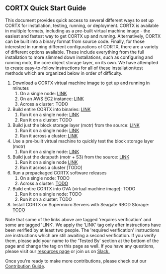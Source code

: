  ## CORTX Quick Start Guide
 
This document provides quick access to several different ways to set up CORTX for installation, testing, running, or deployment. CORTX is available in multiple formats, including as a pre-built virtual machine image - the easiest and fastest way to get CORTX up and running. Alternatively, CORTX can be built into a binary format from source code.  Finally, for those interested in running different configurations of CORTX, there are a variety of different options available. These include everything from the full installation to more slimmed down installations, such as configuring and running motr, the core object storage layer, on its own.  We have attempted to create easy-to-follow instructions for all of these installation/test methods which are organized below in order of difficulty.
 
 1. Download a CORTX virtual machine image to get up and running in minutes
    1. On a single node: [LINK](doc/ova/1.0.4/CORTX_on_Open_Virtual_Appliance.rst)
    1. On an AWS EC2 instance: [LINK](doc/integrations/AWS_EC2.md)
    1. Across a cluster: TODO
1. Build entire CORTX into binaries: [LINK](doc/community-build/Building-CORTX-From-Source-for-SingleNode.md)
    1. Run it on a single node: [LINK](doc/community-build/ProvisionReleaseBuild.md)
    1. Run it on a cluster: TODO
1. Build just the block storage layer (motr) from the source: [LINK](https://github.com/Seagate/cortx-motr/blob/main/doc/Quick-Start-Guide.rst)
    1. Run it on a single node: [LINK](https://github.com/Seagate/cortx-motr/blob/main/doc/Quick-Start-Guide.rst)
    1. Run it across a cluster: [LINK](https://github.com/Seagate/cortx-motr/wiki/Build-Motr-from-Source-in-a-Cluster)
1. Use a pre-built virtual machine to quickly test the block storage layer (motr)
    1. Run it on a single node: [LINK](https://github.com/Seagate/cortx-motr/releases/tag/ova-centos79)
3. Build just the datapath (motr + S3) from the source: [LINK](https://github.com/Seagate/cortx-s3server/blob/main/docs/CORTX-S3%20Server%20Quick%20Start%20Guide.md)
    1. Run it on a single node [LINK](https://github.com/Seagate/cortx-s3server/blob/main/docs/CORTX-S3%20Server%20Quick%20Start%20Guide.md)
    1. Run it across a cluster [TODO]
4. Run a prepackaged CORTX software releases
    1. On a single node: TODO
    1. Across a cluster: [TODO](doc/scaleout/README.rst)
5. Build entire CORTX into OVA (virtual machine image): TODO
    1. Run it on a single node: TODO 
    1. Run it on a cluster: TODO
1. Install CORTX on Supermicro Servers with Seagate RBOD Storage: [TODO](doc/Install_CORTX_on_Supermicro_Servers_with_Seagate_RBOD_Storage.md)

Note that some of the links above are tagged 'requires verification' and some are tagged 'LINK'.  We apply the 'LINK' tag only after instructions have been verified by at least two people.  The 'required verification' instructions are instructions which are still awaiting a second verification.  If you verify them, please add your name to the 'Tested By' section at the bottom of the page and change the tag on this page as well. If you have any questions, please visit our [resources page](https://github.com/Seagate/cortx/blob/main/SUPPORT.md) or join us on [Slack.](https://cortx.link/slack_invite)
    
Once you're ready to make more contributions, please check out our [Contribution Guide](CONTRIBUTING.md).


